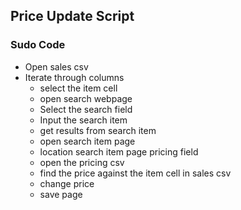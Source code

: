 ## Price Update Script
### Sudo Code
+ Open sales csv
+ Iterate through columns
    + select the item cell
    + open search webpage
    + Select the search field
    + Input the search item
    + get results from search item
    + open search item page
    + location search item page pricing field
    + open the pricing csv
    + find the price against the item cell in sales csv
    + change price
    + save page